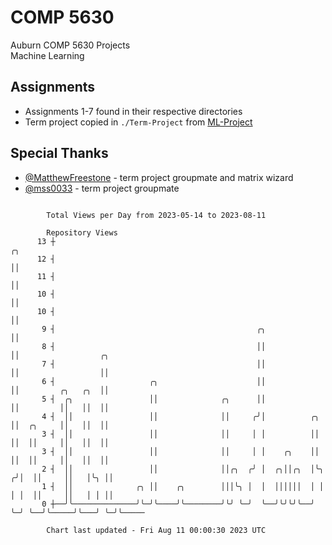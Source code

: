 # COMP 5630
Auburn COMP 5630 Projects  
Machine Learning

## Assignments
- Assignments 1-7 found in their respective directories
- Term project copied in `./Term-Project` from [ML-Project](https://github.com/wumphlett/ML-Project)

## Special Thanks
- [@MatthewFreestone](https://github.com/MatthewFreestone) - term project groupmate and matrix wizard
- [@mss0033](https://github.com/mss0033) - term project groupmate

```

        Total Views per Day from 2023-05-14 to 2023-08-11

        Repository Views
      13 ┼                                                              ╭╮
      12 ┤                                                              ││
      11 ┤                                                              ││
      10 ┤                                                              ││
      10 ┤                                                              ││
       9 ┤                                             ╭╮               ││
       8 ┤                                             ││               ││                  ╭╮
       7 ┤                                             ││               ││                  ││
       6 ┤                     ╭╮                      ││               ││         ╭╮   ╭╮  ││
       5 ┤  ╭╮                 ││              ╭╮      ││               ││         ││   ││  ││
       4 ┤  ││                 ││              ││     ╭╯│          ╭╮   ││  ╭╮     ││   ││  ││
       3 ┤  ││                 ││              ││     │ │          ││   ││  ││     ││   ││  ││
       3 ┤  ││                 ││              ││     │ │    ╭╮    ││   ││  ││     ││   ││  ││
       2 ┤  ││                 ││              ││╭╮  ╭╯ │  ╭╮││╭╮  │╰╮ ╭╯│  ││     ││   │╰╮ ││
       1 ┤  ││              ╭╮ ││    ╭╮        │││╰╮ │  │  ││││││  │ │ │ │  ││     ││   │ │ ││
       0 ┼──╯╰──────────────╯╰─╯╰────╯╰────────╯╰╯ ╰─╯  ╰──╯╰╯╰╯╰──╯ ╰─╯ ╰──╯╰─────╯╰───╯ ╰─╯╰─────

        Chart last updated - Fri Aug 11 00:00:30 2023 UTC
        
```
